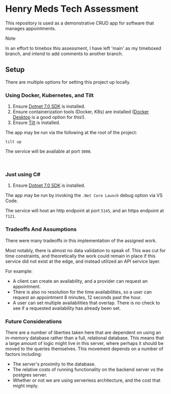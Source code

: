 # Henry Meds Tech Assessment

This repository is used as a demonstrative CRUD app for software that manages appointments.

> [!NOTE]
> In an effort to timebox this assessment, I have left 'main' as my timeboxed branch, and intend
> to add comments to another branch.

## Setup

There are multiple options for setting this project up locally.

### Using Docker, Kubernetes, and Tilt

1. Ensure [Dotnet 7.0 SDK](https://dotnet.microsoft.com/en-us/download/dotnet/7.0) is installed.
1. Ensure containerization tools (Docker, K8s) are installed ([Docker Desktop](https://www.docker.com/products/docker-desktop/) is a good option for this!).
1. Ensure [Tilt](https://docs.tilt.dev/install.html) is installed.

The app may be run via the following at the root of the project:
```
tilt up
```
The service will be available at port `3000`.

<br />

### Just using C#

1. Ensure [Dotnet 7.0 SDK](https://dotnet.microsoft.com/en-us/download/dotnet/7.0) is installed.

The app may be run by invoking the `.Net Core Launch` debug option via VS Code.

The service will host an http endpoint at port `5145`, and an https endpoint at `7121`.

### Tradeoffs And Assumptions

There were many tradeoffs in this implementation of the assigned work.

Most notably, there is almost no data validation to speak of. This was cut for time constraints, and theoretically the work could remain in place if this service did not exist at the edge, and instead utilized an API service layer.

For example:
* A client can create an availability, and a provider can request an appointment.
* There is also no resolution for the time availabilities, so a user can request an appointment 8 minutes, 12 seconds past the hour.
* A user can set multiple availabilities that overlap. There is no check to see if a requested availability has already been set.

### Future Considerations

There are a number of liberties taken here that are dependent on using an in-memory database rather than a full, relational database. This means that a large amount of logic might live in this server, where perhaps it should be moved to the queries themselves. This movement depends on a number of factors including:
* The server's proximity to the database.
* The relative costs of running functionality on the backend server vs the postgres server.
* Whether or not we are using serverless architecture, and the cost that might imply.
